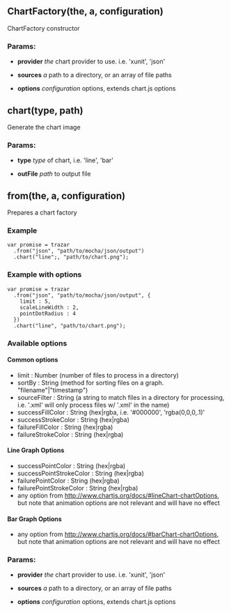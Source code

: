 

<!-- Start lib/trazar.js -->

## ChartFactory(the, a, configuration)

ChartFactory constructor

### Params: 

* **provider** *the* chart provider to use. i.e. &#39;xunit&#39;, &#39;json&#39;

* **sources** *a* path to a directory, or an array of file paths

* **options** *configuration* options, extends chart.js options

## chart(type, path)

Generate the chart image

### Params: 

* **type** *type* of chart, i.e. &#39;line&#39;, &#39;bar&#39;

* **outFile** *path* to output file

## from(the, a, configuration)

Prepares a chart factory

### Example

 ```
 var promise = trazar
   .from("json", "path/to/mocha/json/output")
   .chart("line";, "path/to/chart.png");
 ```

### Example with options

 ```
 var promise = trazar
   .from("json", "path/to/mocha/json/output", {
     limit : 5,
     scaleLineWidth : 2,
     pointDotRadius : 4
   })
   .chart("line", "path/to/chart.png");
 ```

### Available options

#### Common options

* limit : Number (number of files to process in a directory)
* sortBy : String (method for sorting files on a graph. "filename"|"timestamp")
* sourceFilter : String (a string to match files in a directory for processing, i.e. &#39;.xml&#39; will only process files w/ &#39;.xml&#39; in the name)
* successFillColor : String (hex|rgba, i.e. &#39;#000000&#39;, &#39;rgba(0,0,0,.1)&#39;
* successStrokeColor : String (hex|rgba)
* failureFillColor : String (hex|rgba)
* failureStrokeColor : String (hex|rgba)

#### Line Graph Options

* successPointColor : String (hex|rgba)
* successPointStrokeColor : String (hex|rgba)
* failurePointColor : String (hex|rgba)
* failurePointStrokeColor : String (hex|rgba)
* any option from http://www.chartjs.org/docs/#lineChart-chartOptions, but note that animation options are not relevant and will have no effect

#### Bar Graph Options

* any option from http://www.chartjs.org/docs/#barChart-chartOptions, but note that animation options are not relevant and will have no effect

### Params: 

* **provider** *the* chart provider to use. i.e. &#39;xunit&#39;, &#39;json&#39;

* **sources** *a* path to a directory, or an array of file paths

* **options** *configuration* options, extends chart.js options

<!-- End lib/trazar.js -->

